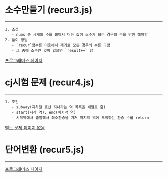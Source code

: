 # 소수만들기 (recur3.js)
------
    1. 조건
       - nums 중 세개의 수를 뽑아서 더한 값이 소수가 되는 경우의 수를 반환 해야함
    2. 풀이 방법
       - `recur`함수를 이용해서 재귀로 모든 경우의 수를 구함
       - 그 중에 소수인 것이 있으면 `result++` 함
  
[프로그래머스 페이지](https://programmers.co.kr/learn/courses/30/lessons/12977?language=javascript)


# cj시험 문제 (recur4.js)
------
    1. 조건
       - subway(지하철 호선 지나가는 역 목록을 배열로 줌)
       - start(시작 역), end(마지막 역)
       - 시작역에서 출발해서 최소환승을 거쳐 마지막 역에 도착하는 환승 수를 return

[별도 문제 페이지 없음]()

  
# 단어변환 (recur5.js)
------
[프로그래머스 페이지](https://programmers.co.kr/learn/courses/30/lessons/43163)